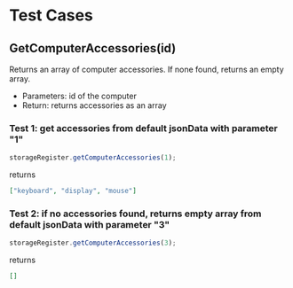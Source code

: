 # Test Cases

## **GetComputerAccessories(id)**

Returns an array of computer accessories. If none found, returns an empty array.

- Parameters: id of the computer
- Return: returns accessories as an array

### Test 1: get accessories from default jsonData with parameter "1"

```js
storageRegister.getComputerAccessories(1);
```

returns

```json
["keyboard", "display", "mouse"]
```

### Test 2: if no accessories found, returns empty array from default jsonData with parameter "3"

```js
storageRegister.getComputerAccessories(3);
```

returns

```json
[]
```
